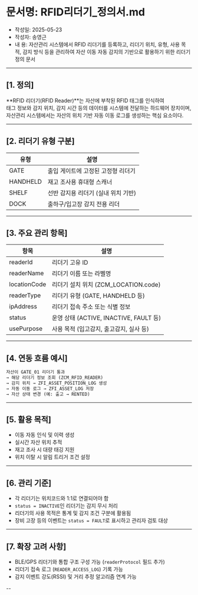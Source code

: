 # 문서명: RFID리더기_정의서.md
- 작성일: 2025-05-23
- 작성자: 송영근
- 내  용: 자산관리 시스템에서 RFID 리더기를 등록하고, 리더기 위치, 유형, 사용 목적, 감지 방식 등을 관리하여 자산 이동 자동 감지의 기반으로 활용하기 위한 리더기 정의 문서

---

## [1. 정의]

**RFID 리더기(RFID Reader)**는 자산에 부착된 RFID 태그를 인식하여  
태그 정보와 감지 위치, 감지 시간 등의 데이터를 시스템에 전달하는 하드웨어 장치이며,  
자산관리 시스템에서는 자산의 위치 기반 자동 이동 로그를 생성하는 핵심 요소이다.

---

## [2. 리더기 유형 구분]

| 유형 | 설명 |
|------|------|
| GATE | 출입 게이트에 고정된 고정형 리더기 |
| HANDHELD | 재고 조사용 휴대형 스캐너 |
| SHELF | 선반 감지용 리더기 (실내 위치 기반) |
| DOCK | 출하구/입고장 감지 전용 리더 |

---

## [3. 주요 관리 항목]

| 항목 | 설명 |
|------|------|
| readerId | 리더기 고유 ID |
| readerName | 리더기 이름 또는 라벨명 |
| locationCode | 리더기 설치 위치 (ZCM_LOCATION.code) |
| readerType | 리더기 유형 (GATE, HANDHELD 등) |
| ipAddress | 리더기 접속 주소 또는 식별 정보 |
| status | 운영 상태 (ACTIVE, INACTIVE, FAULT 등)
| usePurpose | 사용 목적 (입고감지, 출고감지, 실사 등)

---

## [4. 연동 흐름 예시]

```txt
자산이 GATE_01 리더기 통과  
→ 해당 리더기 정보 조회 (ZCM_RFID_READER)  
→ 감지 위치 → ZFI_ASSET_POSITION_LOG 생성  
→ 자동 이동 로그 → ZFI_ASSET_LOG 저장  
→ 자산 상태 변경 (예: 출고 → RENTED)
````

---

## \[5. 활용 목적]

* 이동 자동 인식 및 이력 생성
* 실시간 자산 위치 추적
* 재고 조사 시 대량 태깅 지원
* 위치 이탈 시 알림 트리거 조건 설정

---

## \[6. 관리 기준]

* 각 리더기는 위치코드와 1:1로 연결되어야 함
* `status = INACTIVE`인 리더기는 감지 무시 처리
* 리더기의 사용 목적은 통계 및 감지 조건 구분에 활용됨
* 장비 고장 등의 이벤트는 `status = FAULT`로 표시하고 관리자 검토 대상

---

## \[7. 확장 고려 사항]

* BLE/GPS 리더기와 통합 구조 구성 가능 (`readerProtocol` 필드 추가)
* 리더기 접속 로그 (`READER_ACCESS_LOG`) 기록 가능
* 감지 이벤트 강도(RSSI) 및 거리 추정 알고리즘 연계 가능

--
